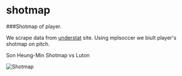 # shotmap

###Shotmap of player.

We scrape data from [understat](https://understat.com/) site. Using mplsoccer we biult player's shotmap on pitch.

Son Heung-Min Shotmap vs Luton

![Shotmap]()
